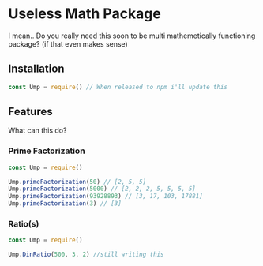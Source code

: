 # Useless Math Package
I mean.. Do you really need this soon to be multi mathemetically functioning package? (if that even makes sense)

## Installation

```js
const Ump = require() // When released to npm i'll update this
```

## Features
What can this do?

### Prime Factorization

```js
const Ump = require()

Ump.primeFactorization(50) // [2, 5, 5]
Ump.primeFactorization(5000) // [2, 2, 2, 5, 5, 5, 5]
Ump.primeFactorization(93928893) // [3, 17, 103, 17881]
Ump.primeFactorization(3) // [3]
```

### Ratio(s)

```js
const Ump = require()

Ump.DinRatio(500, 3, 2) //still writing this
```
